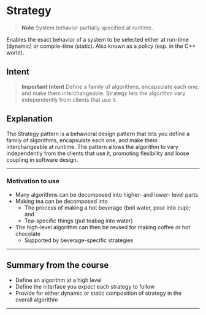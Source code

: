# Strategy

> **Note**
> System behavior partially specified at runtime.

Enables the exact behavior of a system to be selected either at run-time (dynamic) or compile-time (static).
Also known as a policy (esp. in the C++ world).

## Intent

> **Important**
> **Intent**
> Define a family of algorithms, encapsulate each one, and make them interchangeable. Strategy lets the algorithm vary independently from clients that use it.

## Explanation

The Strategy pattern is a behavioral design pattern that lets you define a family of algorithms, encapsulate each one, and make them interchangeable at runtime. The pattern allows the algorithm to vary independently from the clients that use it, promoting flexibility and loose coupling in software design.

---

### Motivation to use

- Many algorithms can be decomposed into higher- and lower- level parts
- Making tea can be decomposed into
  - The process of making a hot beverage (boil water, pour into cup); and
  - Tea-specific things (put teabag into water)
- The high-level algorithm can then be reused for making coffee or hot chocolate
  - Supported by beverage-specific strategies

---

## Summary from the course

- Define an algorithm at a high level
- Define the interface you expect each strategy to follow
- Provide for either dynamic or static composition of strategy in the overall algorithm

---
